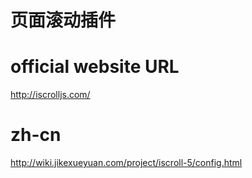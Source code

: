# 页面滚动插件

# official website URL
http://iscrolljs.com/

# zh-cn
http://wiki.jikexueyuan.com/project/iscroll-5/config.html


